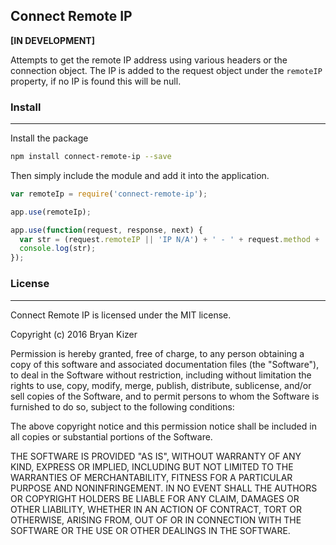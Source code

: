 ## Connect Remote IP
__[IN DEVELOPMENT]__

Attempts to get the remote IP address using various headers or the connection object. The IP is added to the request object under the `remoteIP` property, if no IP is found this will be null.

### Install
-----------------------------------------------------

Install the package
```bash
npm install connect-remote-ip --save
```

Then simply include the module and add it into the application.
```javascript
var remoteIp = require('connect-remote-ip');

app.use(remoteIp);

app.use(function(request, response, next) {
  var str = (request.remoteIP || 'IP N/A') + ' - ' + request.method + ' ' + request.originalUrl;
  console.log(str);
});
```

### License
-----------------------------------------------------

Connect Remote IP is licensed under the MIT license.

Copyright (c) 2016 Bryan Kizer

Permission is hereby granted, free of charge, to any person obtaining a copy of this software and associated documentation files (the "Software"), to deal in the Software without restriction, including without limitation the rights to use, copy, modify, merge, publish, distribute, sublicense, and/or sell copies of the Software, and to permit persons to whom the Software is furnished to do so, subject to the following conditions:

The above copyright notice and this permission notice shall be included in all copies or substantial portions of the Software.

THE SOFTWARE IS PROVIDED "AS IS", WITHOUT WARRANTY OF ANY KIND, EXPRESS OR IMPLIED, INCLUDING BUT NOT LIMITED TO THE WARRANTIES OF MERCHANTABILITY, FITNESS FOR A PARTICULAR PURPOSE AND NONINFRINGEMENT. IN NO EVENT SHALL THE AUTHORS OR COPYRIGHT HOLDERS BE LIABLE FOR ANY CLAIM, DAMAGES OR OTHER LIABILITY, WHETHER IN AN ACTION OF CONTRACT, TORT OR OTHERWISE, ARISING FROM, OUT OF OR IN CONNECTION WITH THE SOFTWARE OR THE USE OR OTHER DEALINGS IN THE SOFTWARE.

